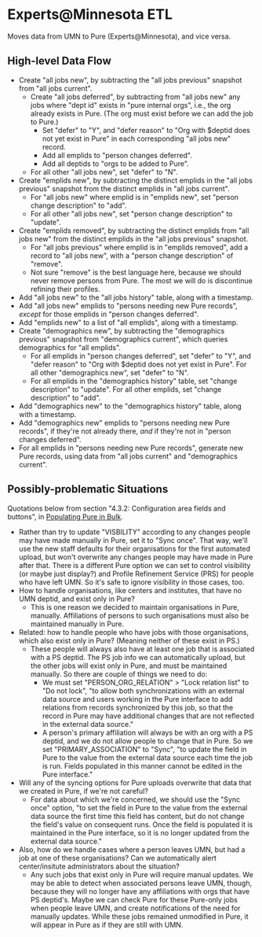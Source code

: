 # Experts@Minnesota ETL

Moves data from UMN to Pure (Experts@Minnesota), and vice versa.

## High-level Data Flow

* Create "all jobs new", by subtracting the "all jobs previous" snapshot from "all jobs current".
  * Create "all jobs deferred", by subtracting from "all jobs new" any jobs where "dept id" exists in "pure internal orgs", i.e., the org already exists in Pure. (The org must exist before we can add the job to Pure.)
    * Set "defer" to "Y", and "defer reason" to "Org with $deptid does not yet exist in Pure" in each corresponding "all jobs new" record.
    * Add all emplids to "person changes deferred".
    * Add all deptids to "orgs to be added to Pure".
  * For all other "all jobs new", set "defer" to "N".
* Create "emplids new", by subtracting the distinct emplids in the "all jobs previous" snapshot from the distinct emplids in "all jobs current".
  * For "all jobs new" where emplid is in "emplids new", set "person change description" to "add".
  * For all other "all jobs new", set "person change description" to "update".
* Create "emplids removed", by subtracting the distinct emplids from "all jobs new" from the distinct emplids in the "all jobs previous" snapshot.
  * For "all jobs previous" where emplid is in "emplids removed", add a record to "all jobs new", with a "person change description" of "remove".
  * Not sure "remove" is the best language here, because we should never remove persons from Pure. The most we will do is discontinue refining their profiles.
* Add "all jobs new" to the "all jobs history" table, along with a timestamp.
* Add "all jobs new" emplids to "persons needing new Pure records", _except_ for those emplids in "person changes deferred".
* Add "emplids new" to a list of "all emplids", along with a timestamp.
* Create "demographics new", by subtracting the "demographics previous" snapshot from "demographics current", which queries demographics for "all emplids".
  * For all emplids in "person changes deferred", set "defer" to "Y", and "defer reason" to "Org with $deptid does not yet exist in Pure". For all other "demographics new", set "defer" to "N".
  * For all emplids in the "demographics history" table, set "change description" to "update". For all other emplids, set "change description" to "add".
* Add "demographics new" to the "demographics history" table, along with a timestamp.
* Add "demographics new" emplids to "persons needing new Pure records", if they're not already there, _and_ if they're not in "person changes deferred".
* For all emplids in "persons needing new Pure records", generate new Pure records, using data from "all jobs current" and "demographics current".

## Possibly-problematic Situations

Quotations below from section "4.3.2: Configuration area fields and buttons", in [Populating Pure in Bulk](https://experts.umn.edu/admin/services/import/documentation.pdf).
 
* Rather than try to update "VISBILITY" according to any changes people may have made manually in Pure, set it to "Sync once". That way, we'll use the new staff defaults for their organisations for the first automated upload, but won't overwrite any changes people may have made in Pure after that. There is a different Pure option we can set to control visibility (or maybe just display?) and Profile Refinement Service (PRS) for people who have left UMN. So it's safe to ignore visibility in those cases, too.
* How to handle organisations, like centers and institutes, that have no UMN deptid, and exist only in Pure?
  * This is one reason we decided to maintain organisations in Pure, manually. Affiliations of persons to such organisations must also be maintained manually in Pure. 
* Related: how to handle people who have jobs with those organisations, which also exist only in Pure? (Meaning neither of these exist in PS.)
  * These people will always also have at least one job that is associated with a PS deptid. The PS job info we can automatically upload, but the other jobs will exist only in Pure, and must be maintained manually. So there are couple of things we need to do:
    * We must set "PERSON_ORG_RELATION" > "Lock relation list" to "Do not lock", "to allow both synchronizations with an external data source and users working in the Pure interface to add relations from records synchronized by this job, so that the record in Pure may have additional changes that are not reflected in the external data source."
    * A person's primary affiliation will always be with an org with a PS deptid, and we do not allow people to change that in Pure. So we set "PRIMARY_ASSOCIATION" to "Sync", "to update the field in Pure to the value from the external data source each time the job is run. Fields populated in this manner cannot be edited in the Pure interface."
* Will any of the syncing options for Pure uploads overwrite that data that we created in Pure, if we're not careful?
  * For data about which we're concerned, we should use the "Sync once" option, "to set the field in Pure to the value from the external data source the first time this field has content, but do not change the field's value on consequent runs. Once the field is populated it is maintained in the Pure interface, so it is no longer updated from the external data source."
* Also, how do we handle cases where a person leaves UMN, but had a job at one of these organisations? Can we automatically alert center/insitute administrators about the situation?
  * Any such jobs that exist only in Pure will require manual updates. We may be able to detect when associated persons leave UMN, though, because they will no longer have any affiliations with orgs that have PS deptid's. Maybe we can check Pure for these Pure-only jobs when people leave UMN, and create notifications of the need for manually updates. While these jobs remained unmodified in Pure, it will appear in Pure as if they are still with UMN.

